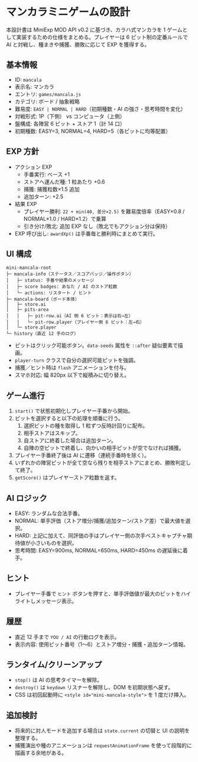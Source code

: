 # マンカラミニゲームの設計

本設計書は MiniExp MOD API v0.2 に基づき、カラハ式マンカラを 1 ゲームとして実装するための仕様をまとめる。プレイヤーは 6 ピット制の定番ルールで AI と対戦し、種まきや捕獲、勝敗に応じて EXP を獲得する。

## 基本情報
- ID: `mancala`
- 表示名: マンカラ
- エントリ: `games/mancala.js`
- カテゴリ: ボード / 抽象戦略
- 難易度: `EASY | NORMAL | HARD`（初期種数・AI の強さ・思考時間を変化）
- 対戦形式: 1P（下側） vs コンピュータ（上側）
- 盤構成: 各陣営 6 ピット + ストア 1（計 14 口）
- 初期種数: EASY=3, NORMAL=4, HARD=5（各ピットに均等配置）

## EXP 方針
- アクション EXP
  - 手番実行: ベース +1
  - ストアへ運んだ種: 1 粒あたり +0.6
  - 捕獲: 捕獲粒数×1.5 追加
  - 追加ターン: +2.5
- 結果 EXP
  - プレイヤー勝利: `22 + min(40, 差分×2.5)` を難易度倍率（EASY×0.8 / NORMAL×1.0 / HARD×1.2）で乗算
  - 引き分け/敗北: 追加 EXP なし（敗北でもアクション分は保持）
- EXP 呼び出し: `awardXp()` は手番毎と勝利時にまとめて実行。

## UI 構成
```
mini-mancala-root
├─ mancala-info（ステータス／スコアバッジ／操作ボタン）
│   ├─ status: 手番や結果のメッセージ
│   ├─ score badges: あなた / AI のストア粒数
│   └─ actions: リスタート / ヒント
├─ mancala-board（ボード本体）
│   ├─ store.ai
│   ├─ pits-area
│   │   ├─ pit-row.ai（AI 側 6 ピット：表示は右→左）
│   │   └─ pit-row.player（プレイヤー側 6 ピット：左→右）
│   └─ store.player
└─ history（直近 12 手のログ）
```
- ピットはクリック可能ボタン。`data-seeds` 属性を `::after` 疑似要素で描画。
- `player-turn` クラスで自分の選択可能ピットを強調。
- 捕獲／ヒント時は `flash` アニメーションを付与。
- スマホ対応: 幅 820px 以下で縦積みに切り替え。

## ゲーム進行
1. `start()` で状態初期化しプレイヤー手番から開始。
2. ピットを選択すると以下の処理を順番に行う。
   1. 選択ピットの種を取得し 1 粒ずつ反時計回りに配布。
   2. 相手ストアはスキップ。
   3. 自ストアに終着した場合は追加ターン。
   4. 自陣の空ピットで終着し、向かいの相手ピットが空でなければ捕獲。
3. プレイヤー手番終了後は AI に遷移（連続手番時を除く）。
4. いずれかの陣営ピットが全て空なら残りを相手ストアにまとめ、勝敗判定して終了。
5. `getScore()` はプレイヤーストア粒数を返す。

## AI ロジック
- EASY: ランダムな合法手番。
- NORMAL: 単手評価（ストア増分/捕獲/追加ターン/ストア差）で最大値を選択。
- HARD: 上記に加えて、同評価の手はプレイヤー側の次手ベストキャプチャ期待値が小さいものを選択。
- 思考時間: EASY=900ms, NORMAL=650ms, HARD=450ms の遅延後に着手。

## ヒント
- プレイヤー手番で `ヒント` ボタンを押すと、単手評価値が最大のピットをハイライトしメッセージ表示。

## 履歴
- 直近 12 手まで `YOU / AI` の行動ログを表示。
- 表示内容: 使用ピット番号（1〜6）とストア増分・捕獲・追加ターン情報。

## ランタイム/クリーンアップ
- `stop()` は AI の思考タイマーを解除。
- `destroy()` は `keydown` リスナーを解除し、DOM を初期状態へ戻す。
- CSS は初回起動時に `<style id="mini-mancala-style">` を 1 度だけ挿入。

## 追加検討
- 将来的に対人モードを追加する場合は `state.current` の切替と UI の説明を整理する。
- 捕獲演出や種のアニメーションは `requestAnimationFrame` を使って段階的に描画する余地がある。
